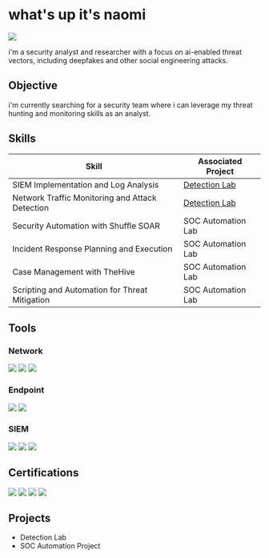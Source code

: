 # what's up it's naomi
<a href="https://linkedin.com/in/naomi-a-jackson"><img src="https://img.shields.io/badge/-LinkedIn-0072b1?&style=for-the-badge&logo=linkedin&logoColor=white" /></a>

i'm a security analyst and researcher with a focus on ai-enabled threat vectors, including deepfakes and other social engineering attacks.


## Objective
i'm currently searching for a security team where i can leverage my threat hunting and monitoring skills as an analyst.

## Skills

| Skill                                         | Associated Project         |
|-----------------------------------------------|----------------------------|
| SIEM Implementation and Log Analysis          | <a href="https://google.com">Detection Lab</a>|
| Network Traffic Monitoring and Attack Detection | <a href="https://google.com">Detection Lab</a>|
| Security Automation with Shuffle SOAR         | SOC Automation Lab|
| Incident Response Planning and Execution      | SOC Automation Lab|
| Case Management with TheHive                  | SOC Automation Lab|
| Scripting and Automation for Threat Mitigation | SOC Automation Lab|

## Tools

### Network
<div>
    <img src="https://img.shields.io/badge/-Wireshark-1679A7?&style=for-the-badge&logo=Wireshark&logoColor=white" />
    <img src="https://img.shields.io/badge/-Squid_Proxy-005571?&style=for-the-badge&logo=Squid&logoColor=white" />
    <img src="https://img.shields.io/badge/-Zeek-777BB4?&style=for-the-badge&logo=Zeek&logoColor=white" />
</div>


### Endpoint
<div>
    <img src="https://img.shields.io/badge/-Microsoft_Defender_for_Endpoint-00A4EF?&style=for-the-badge&logo=Microsoft&logoColor=white" />
    <img src="https://img.shields.io/badge/-Hayabusa-4B275F?&style=for-the-badge&logo=Hayabusa&logoColor=white" />
</div>

### SIEM
<div>
    <img src="https://img.shields.io/badge/-Wazuh-5C88C6?&style=for-the-badge&logo=Wazuh&logoColor=white" />
    <img src="https://img.shields.io/badge/-Splunk-000000?&style=for-the-badge&logo=Splunk&logoColor=white" />
    <img src="https://img.shields.io/badge/-Elastic-005571?&style=for-the-badge&logo=Elastic&logoColor=white" />
</div>

## Certifications
<div>
    <img src="https://img.shields.io/badge/-GIAC%20GFACT-4B8BBE?&style=for-the-badge&logo=GIAC&logoColor=white" />
    <img src="https://img.shields.io/badge/-GIAC%20GSEC-306998?&style=for-the-badge&logo=GIAC&logoColor=white" />
    <img src="https://img.shields.io/badge/-GIAC%20GCIH-FFD700?&style=for-the-badge&logo=GIAC&logoColor=white" />
    <img src="https://img.shields.io/badge/-ISC2%20CC-00AAFF?&style=for-the-badge&logo=ISC2&logoColor=white" />
</div>


## Projects
- Detection Lab
- SOC Automation Project
